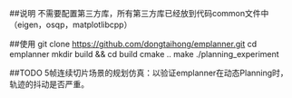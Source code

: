 ##说明
不需要配置第三方库，所有第三方库已经放到代码common文件中（eigen，osqp，matplotlibcpp）

##使用
git clone https://github.com/dongtaihong/emplanner.git
cd emplanner
mkdir build && cd build
cmake ..
make
./planning_experiment

##TODO
5帧连续切片场景的规划仿真：以验证emplanner在动态Planning时，轨迹的抖动是否严重。
